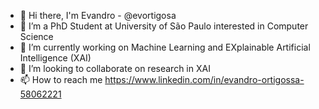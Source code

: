 - 👋 Hi there, I'm Evandro - @evortigosa
- 👀 I’m a PhD Student at University of São Paulo interested in Computer Science
- 🌱 I’m currently working on Machine Learning and EXplainable Artificial Intelligence (XAI)
- 💞️ I’m looking to collaborate on research in XAI
- 📫 How to reach me https://www.linkedin.com/in/evandro-ortigossa-58062221

<!---
evortigosa/evortigosa is a ✨ special ✨ repository because its `README.md` (this file) appears on your GitHub profile.
You can click the Preview link to take a look at your changes.
--->
